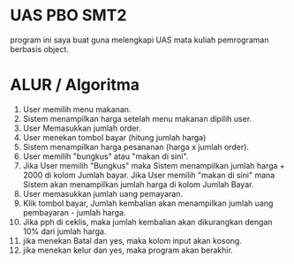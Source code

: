 # UAS PBO SMT2
program ini saya buat guna melengkapi UAS mata kuliah pemrograman berbasis object.

# ALUR / Algoritma
1. User memilih menu makanan.
2. Sistem menampilkan harga setelah menu makanan dipilih user.
3. User Memasukkan jumlah order.
4. User menekan tombol bayar (hitung jumlah harga)
5. Sistem menampilkan harga pesananan (harga x jumlah order).
6. User memilih "bungkus" atau "makan di sini".
7. Jika User memilih "Bungkus" maka Sistem menampilkan jumlah harga + 2000 di kolom Jumlah bayar.
   Jika User memilih "makan di sini" mana Sistem akan menampilkan jumlah harga di kolom Jumlah Bayar.
8. User memasukkan jumlah uang pemayaran.
9. Klik tombol bayar, Jumlah kembalian akan menampilkan jumlah uang pembayaran - jumlah harga.
10. Jika pph di ceklis, maka jumlah kembalian akan dikurangkan dengan 10% dari jumlah harga.
11. jika menekan Batal dan yes,  maka kolom input akan kosong.
12. jika menekan kelur dan yes, maka program akan berakhir.

